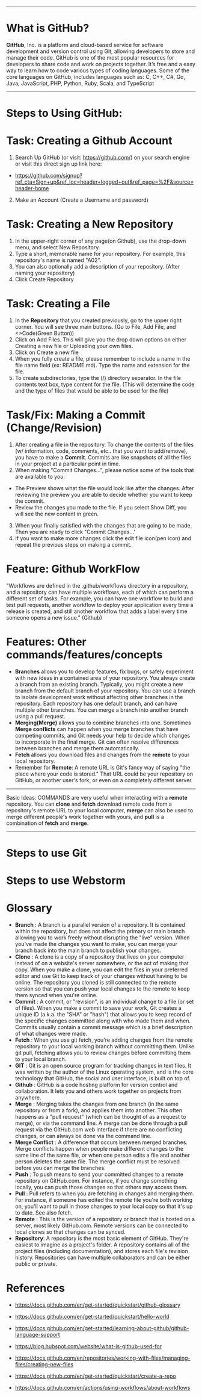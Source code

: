 -----------------------------------------------------------------------------------------------------------------------------------------------------------------
# What is GitHub? 
**GitHub**, Inc. is a platform and cloud-based service for software development and version control using Git, allowing developers to store and manage their code.
GitHub is one of the most popular resources for developers to share code and work on projects together. It’s free and a easy way to learn how to code various types of coding languages. 
Some of the core languages on GitHub, includes languages such as: C, C++, C#, Go, Java, JavaScript, PHP, Python, Ruby, Scala, and TypeScript

-------------------------------------------------------------------------------------------------------------------------------------------------------------------

# Steps to Using GitHub:

# Task: Creating a Github Account
1. Search Up GitHub (or visit: https://github.com/) on your search engine or visit this direct sign up link here:
- https://github.com/signup?ref_cta=Sign+up&ref_loc=header+logged+out&ref_page=%2F&source=header-home  
2. Make an Account (Create a Username and password)
  
# Task: Creating a New Repository 
1. In the upper-right corner of any page(on Github), use the  drop-down menu, and select New Repository.
2. Type a short, memorable name for your repository. For example, this repository's name is named "A02".
3. You can also optionally add a description of your repository. (After naming your repository)
4. Click Create Repository
   
# Task: Creating a File 
1. In the **Repository** that you created previously, go to the upper right corner. You will see three main buttons. (Go to File, Add File, and <>Code(Green Button))
2. Click on Add Files. This will give you the drop down options on either Creating a new file or Uploading your own files.
3. Click on Create a new file
4. When you fully create a file, please remember to include a name in the file name field (ex: README.md). Type the name and extension for the file.
5. To create subdirectories, type the (/) directory separator. In the file contents text box, type content for the file. (This will determine the code and the type of files that would be able to be used for the file)

# Task/Fix: Making a Commit (Change/Revision)
1. After creating a file in the repository. To change the contents of the files (w/ information, code, comments, etc.. that you want to add/remove), you have to make a **Commit**. Commits are like snapshots of all the files in your project at a particular point in time.
2. When making "Commit Changes...", please notice some of the tools that are available to you:
- The Preview shows what the file would look like after the changes. After reviewing the preview you are able to decide whether you want to keep the commit.
- Review the changes you made to the file. If you select Show Diff, you will see the new content in green.
3. When your finally satisfied with the changes that are going to be made. Then you are ready to click "Commit Changes...'
4. If you want to make more changes click the edit file icon(pen icon) and repeat the previous steps on making a commit.

# Feature: Github WorkFlow
"Workflows are defined in the .github/workflows directory in a repository, and a repository can have multiple workflows, each of which can perform a different set of tasks. For example, you can have one workflow to build and test pull requests, another workflow to deploy your application every time a release is created, and still another workflow that adds a label every time someone opens a new issue." (Github)

# Features: Other commands/features/concepts
- **Branches** allows you to develop features, fix bugs, or safely experiment with new ideas in a contained area of your repository. You always create a branch from an existing branch. Typically, you might create a new branch from the default branch of your repository. You can use a branch to isolate development work without affecting other branches in the repository. Each repository has one default branch, and can have multiple other branches. You can merge a branch into another branch using a pull request.
- **Merging(Merge)** allows you to combine branches into one. Sometimes **Merge conflicts** can happen when you merge branches that have competing commits, and Git needs your help to decide which changes to incorporate in the final merge. Git can often resolve differences between branches and merge them automatically.
- **Fetch** allows you download files and changes from the **remote** to your local repository.
- Remember for **Remote**: A remote URL is Git's fancy way of saying "the place where your code is stored." That URL could be your repository on GitHub, or another user's fork, or even on a completely different server.
------------------------------------------------------------------------------------------------------------------------------------------------------------------
Basic Ideas: 
COMMANDS are very useful when interacting with a **remote** repository. You can **clone** and **fetch** download remote code from a repository's remote URL to your local computer, **merge** can also be used to merge different people's work together with yours, and **pull** is a combination of **fetch** and **merge**.

------------------------------------------------------------------------------------------------------------------------------------------------------------------

# Steps to use Git 



# Steps to use Webstorm 



# Glossary 

- **Branch** :
A branch is a parallel version of a repository. It is contained within the repository, but does not affect the primary or main branch allowing you to work freely without disrupting the "live" version. When you've made the changes you want to make, you can merge your branch back into the main branch to publish your changes.
- **Clone** :
A clone is a copy of a repository that lives on your computer instead of on a website's server somewhere, or the act of making that copy. When you make a clone, you can edit the files in your preferred editor and use Git to keep track of your changes without having to be online. The repository you cloned is still connected to the remote version so that you can push your local changes to the remote to keep them synced when you're online.
- **Commit** :
A commit, or "revision", is an individual change to a file (or set of files). When you make a commit to save your work, Git creates a unique ID (a.k.a. the "SHA" or "hash") that allows you to keep record of the specific changes committed along with who made them and when. Commits usually contain a commit message which is a brief description of what changes were made.
- **Fetch** :
When you use git fetch, you're adding changes from the remote repository to your local working branch without committing them. Unlike git pull, fetching allows you to review changes before committing them to your local branch.
- **GIT** :
Git is an open source program for tracking changes in text files. It was written by the author of the Linux operating system, and is the core technology that GitHub, the social and user interface, is built on top of.
- **Github** :
GitHub is a code hosting platform for version control and collaboration. It lets you and others work together on projects from anywhere.
- **Merge** :
Merging takes the changes from one branch (in the same repository or from a fork), and applies them into another. This often happens as a "pull request" (which can be thought of as a request to merge), or via the command line. A merge can be done through a pull request via the GitHub.com web interface if there are no conflicting changes, or can always be done via the command line.
- **Merge Conflict** :
A difference that occurs between merged branches. Merge conflicts happen when people make different changes to the same line of the same file, or when one person edits a file and another person deletes the same file. The merge conflict must be resolved before you can merge the branches.
- **Push** :
To push means to send your committed changes to a remote repository on GitHub.com. For instance, if you change something locally, you can push those changes so that others may access them.
- **Pull** :
Pull refers to when you are fetching in changes and merging them. For instance, if someone has edited the remote file you're both working on, you'll want to pull in those changes to your local copy so that it's up to date. See also fetch.
- **Remote** :
This is the version of a repository or branch that is hosted on a server, most likely GitHub.com. Remote versions can be connected to local clones so that changes can be synced.
- **Repository**: 
A repository is the most basic element of GitHub. They're easiest to imagine as a project's folder. A repository contains all of the project files (including documentation), and stores each file's revision history. Repositories can have multiple collaborators and can be either public or private.

# References
- https://docs.github.com/en/get-started/quickstart/github-glossary
   
- https://docs.github.com/en/get-started/quickstart/hello-world
  
- https://docs.github.com/en/get-started/learning-about-github/github-language-support
  
- https://blog.hubspot.com/website/what-is-github-used-for

- https://docs.github.com/en/repositories/working-with-files/managing-files/creating-new-files

- https://docs.github.com/en/get-started/quickstart/create-a-repo

- https://docs.github.com/en/actions/using-workflows/about-workflows 


